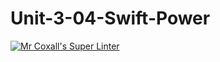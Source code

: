 # Unit-3-04-Swift-Power
[![Mr Coxall's Super Linter](https://github.com/ICS4U-Programming-AdrijanV/Unit-3-04-Swift-Power/workflows/Mr%20Coxall's%20Super%20Linter/badge.svg)](https://github.com/ICS4U-Programming-AdrijanV/Unit-3-04-Swift-Power/actions/)
